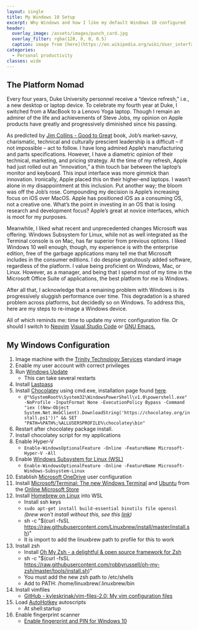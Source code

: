 ```yaml
---
layout: single
title: My Windows 10 Setup
excerpt: Why Windows and how I like my default Windows 10 configured
header:
  overlay_image: /assets/images/punch_card.jpg
  overlay_filter: rgba(128, 0, 0, 0.5)
  caption: image from [here](https://en.wikipedia.org/wiki/User_interface)
categories:
  - Personal productivity
classes: wide
---
```


## The Platform Nomad

Every four years, Duke University personnel receive a “device refresh,” i.e., a new desktop or laptop device. To celebrate my fourth year at Duke, I switched from a MacBook to a Lenovo Yoga laptop. Though I remain an admirer of the life and achievements of Steve Jobs, my opinion on Apple products have greatly and progressively diminished since his passing. 

As predicted by [Jim Collins - Good to Great](https://www.jimcollins.com/article_topics/articles/good-to-great.html) book, Job’s market-savvy, charismatic, technical and culturally prescient leadership is a difficult – if not impossible – act to follow. I have long admired Apple’s manufacturing and parts specifications. However, I have a diametric opinion of their technical, marketing, and pricing strategy.
At the time of my refresh, Apple had just rolled out an “innovation,” a thin touch bar between the laptop’s monitor and keyboard. This input interface was more gimmick than innovation. Ironically, Apple placed this on their higher-end laptops. I wasn’t alone in my disappointment at this inclusion. Put another way; the bloom was off the Job’s rose. Compounding my decision is Apple’s increasing focus on iOS over MacOS. Apple has positioned iOS as a consuming OS, not a creative one. What’s the point in investing in an OS that is losing research and development focus? Apple’s great at novice interfaces, which is moot for my purposes.

Meanwhile, I liked what recent and unprecedented changes Microsoft was offering. Windows Subsystem for Linux, while not as well integrated as the Terminal console is on Mac, has far superior from previous options. I liked Windows 10 well enough, though, my experience is with the enterprise edition, free of the garbage applications many tell me that Microsoft includes in the consumer editions. I do despise gratuitously added software, regardless of the platform. I value being proficient on Windows, Mac, or Linux. However, as a manager, and being that I spend most of my time in the Microsoft Office Suite of applications, the best platform for me is Windows.

After all that, I acknowledge that a remaining problem with Windows is its progressively sluggish performance over time. This degradation is a shared problem across platforms, but decidedly so on Windows. To address this, here are my steps to re-image a Windows device.

All of which reminds me: time to update my vimrc configuration file. Or should I switch to [Neovim](https://neovim.io/?) [Visual Studio Code](https://code.visualstudio.com/?) or [GNU Emacs.](https://www.gnu.org/software/emacs/?)

## My Windows Configuration

  1. Image machine with the [Trinity Technology Services](https://scholars.duke.edu/display/org50000612) standard image
  1. Enable my user account with correct privileges 
  1. Run [Windows Update](https://windowsupdate.microsoft.com)
      * This can take several restarts
  1. Install [Lastpass](https://www.lastpass.com/)
  1. Install [Chocolatey](https://chocolatey.org/install) using cmd.exe, installation page found <a href="https://chocolatey.org/install">here</a>.
      * `@"%SystemRoot%\System32\WindowsPowerShell\v1.0\powershell.exe" -NoProfile -InputFormat None -ExecutionPolicy Bypass -Command "iex ((New-Object System.Net.WebClient).DownloadString('https://chocolatey.org/install.ps1'))" && SET "PATH=%PATH%;%ALLUSERSPROFILE%\chocolatey\bin"`
  1. Restart after chocolatey package install. 
  1. Install chocolatey script for my applications
  1. Enable Hyper-V
      * `Enable-WindowsOptionalFeature -Online -FeatureName Microsoft-Hyper-V -All`
  1. Enable [Windows Subsystem for Linux (WSL)](https://docs.microsoft.com/en-us/windows/wsl/install-win10)
      * `Enable-WindowsOptionalFeature -Online -FeatureName Microsoft-Windows-Subsystem-Linux`
  1. Establish [Microsoft OneDrive](https://onedrive.live.com) user configuration
  1. Install [Microsoft/Terminal: The new Windows Terminal](https://github.com/Microsoft/Terminal) and [Ubuntu](http://www.ubuntu.com/) from the [Online Microsoft Store](https://www.microsoft.com/en-us/store)
  1. Install [Homebrew on Linux](https://docs.brew.sh/Homebrew-on-Linux) into WSL
      * Install ssh keys
      * `sudo apt-get install build-essential binutils file openssl`  
	*(brew won't install without this, see this <a href="https://github.com/Homebrew/linuxbrew-core/issues/13596">link</a>)*
      * sh -c "$(curl -fsSL https://raw.githubusercontent.com/Linuxbrew/install/master/install.sh)"
      * It is import to add the linuxbrew path to profile for this to work
  1. Install zsh
      * Install [Oh My Zsh - a delightful &amp; open source framework for Zsh](https://ohmyz.sh/)
      * sh -c "$(curl -fsSL https://raw.githubusercontent.com/robbyrussell/oh-my-zsh/master/tools/install.sh)"
      * You must add the new zsh path to /etc/shells
      * Add to PATH: /home/linuxbrew/.linuxbrew/bin
  1. Install vimfiles
      * [GitHub - kyleskrinak/vim-files-2.0: My vim configuration files](https://github.com/kyleskrinak/vim-files-2.0)
  1. Load [AutoHotkey](https://www.autohotkey.com/) autoscripts
      * At shell:startup
  1. Enable fingerprint scanner
      * [Enable fingerprint and PIN for Windows 10](https://www.addictivetips.com/windows-tips/enable-fingerprint-and-pin-login-windows-10-1803/)
